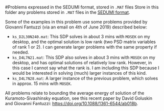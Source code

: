 #Problems expressed in the SEDUMI format, stored in `.MAT` files
Store in this folder any problems stored in `.MAT` files in the [SEDUMI format](https://github.com/sqlp/sedumi/blob/master/sedumi.m#L49-L92).

Some of the examples in this problem use some problems provided by Giovanni Fantuzzi (via an email on 4th of June 2019) described below:
- `ks_D2L30N240.mat`: This SDP solves in about 3 mins with `MOSEK` on my desktop, and the optimal solution is low rank (two PSD matrix variables of rank 1 or 2). I can generate larger problems with the same property if needed.
- `ks_D4L7N21.mat`: This SDP also solves in about 3 mins with `MOSEK` on my desktop, and has optimal solutions of relatively low rank. However, in this case I cannot say what the rank is. I am including this SDP because I would be interested in solving (much) larger instances of this kind.
- `ks_D4L7N28.mat`: A larger instance of the previous problem, which solves in approx. 15 mins with `MOSEK`.

All problems relate to bounding the average energy of solution of the Kuramoto-Sivashinsky equation, see this recent paper by David Goluskin and Giovanni Fantuzzi: https://doi.org/10.1088/1361-6544/ab018b.